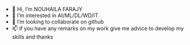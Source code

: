 - 👋 Hi, I’m NOUHAILA FARAJY
- 👀 I’m interested in AI/ML/DL/WD/IT.
- 💞️ I’m looking to collaborate on github
- 📫 if you have any remarks on my work give me advice to develop my skills  and thanks 

<!---
Nohalottt/Nohalottt is a ✨ special ✨ repository because its `README.md` (this file) appears on your GitHub profile.
You can click the Preview link to take a look at your changes.
--->
